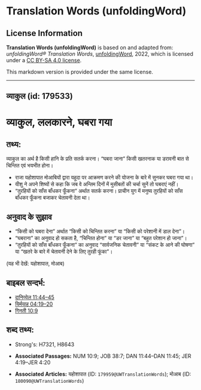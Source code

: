 # Translation Words (unfoldingWord)

## License Information

**Translation Words (unfoldingWord)** is based on and adapted from: _unfoldingWord® Translation Words_, [unfoldingWord](https://unfoldingword.org/utw), 2022, which is licensed under a [CC BY-SA 4.0 license](https://creativecommons.org/licenses/by-sa/4.0/legalcode.en).

This markdown version is provided under the same license.



--------------------------------

## व्याकुल (id: 179533)

व्याकुल, ललकारने, घबरा गया
==========================

तथ्य:
-----

व्याकुल का अर्थ है किसी हानि के प्रति सतर्क करना। “घबरा जाना” किसी खतरनाक या डरावनी बात से चिन्तित एवं भयभीत होना।

* राजा यहोशापात मोआबियों द्वारा यहूदा पर आक्रमण करने की योजना के बारे में सुनकर घबरा गया था।
* यीशु ने अपने शिष्यों से कहा कि जब वे अन्तिम दिनों में मुसीबतों की चर्चा सुनें तो घबराएं नहीं।
* “तुरहियों को साँस बाँधकर फूँकना” अर्थात सतर्क करना। प्राचीन युग में मनुष्य तुरहियों को साँस बाँधकर फूँकना बजाकर चेतावनी देता था।

अनुवाद के सुझाव
---------------

* “किसी को घबरा देना” अर्थात “किसी को चिन्तित करना” या “किसी को परेशानी में डाल देना”।
* “घबराना” का अनुवाद हो सकता है, “चिन्तित होना” या “डर जाना” या “बहुत परेशान हो जाना”।
* “तुरहियों को साँस बाँधकर फूँकना” का अनुवाद “सार्वजनिक चेतावनी” या “संकट के आने की घोषणा” या “खतरे के बारे में चेतावनी देने के लिए तुरही फूंका”।

(यह भी देखें: यहोशापात, मोआब)

बाइबल सन्दर्भ:
--------------

* [दानिय्येल 11:44–45](https://ref.ly/Dan11:44-Dan11:45)
* [यिर्मयाह 04:19–20](https://ref.ly/Jer4:19-Jer4:20)
* [गिनती 10:9](https://ref.ly/Num10:9)

शब्द तथ्य:
----------

* Strong's: H7321, H8643

* **Associated Passages:** NUM 10:9; JOB 38:7; DAN 11:44–DAN 11:45; JER 4:19–JER 4:20
* **Associated Articles:** यहोशापात (ID: `179959@UWTranslationWords`); मोआब (ID: `180090@UWTranslationWords`)

